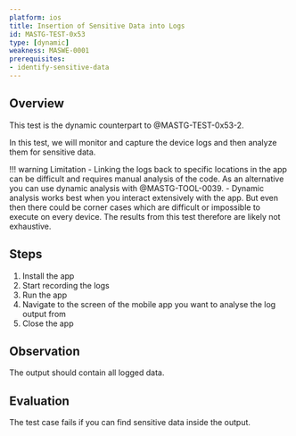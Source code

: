 ```yaml
---
platform: ios
title: Insertion of Sensitive Data into Logs
id: MASTG-TEST-0x53
type: [dynamic]
weakness: MASWE-0001
prerequisites:
- identify-sensitive-data
---
```


## Overview

This test is the dynamic counterpart to @MASTG-TEST-0x53-2.

In this test, we will monitor and capture the device logs and then analyze them for sensitive data.

!!! warning Limitation
    - Linking the logs back to specific locations in the app can be difficult and requires manual analysis of the code. As an alternative you can use dynamic analysis with @MASTG-TOOL-0039.
    - Dynamic analysis works best when you interact extensively with the app. But even then there could be corner cases which are difficult or impossible to execute on every device. The results from this test therefore are likely not exhaustive.

## Steps

1. Install the app
2. Start recording the logs
3. Run the app
4. Navigate to the screen of the mobile app you want to analyse the log output from
5. Close the app

## Observation

The output should contain all logged data.

## Evaluation

The test case fails if you can find sensitive data inside the output.


